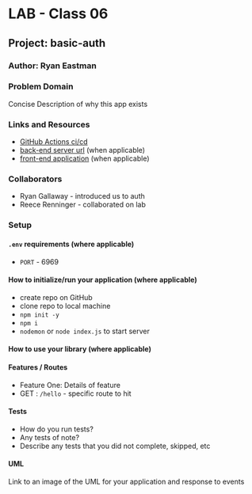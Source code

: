 # LAB - Class 06

## Project: basic-auth

### Author: Ryan Eastman

### Problem Domain  

Concise Description of why this app exists

### Links and Resources

- [GitHub Actions ci/cd](https://github.com/rkgallaway/server-deployment-practice-d51/actions) 
- [back-end server url](http://xyz.com) (when applicable)
- [front-end application](http://xyz.com) (when applicable)

### Collaborators

- Ryan Gallaway - introduced us to auth
- Reece Renninger - collaborated on lab

### Setup

#### `.env` requirements (where applicable)

- `PORT` - 6969

#### How to initialize/run your application (where applicable)

- create repo on GitHub
- clone repo to local machine
- `npm init -y`
- `npm i`
- `nodemon` or `node index.js` to start server

#### How to use your library (where applicable)

#### Features / Routes

- Feature One: Details of feature
- GET : `/hello` - specific route to hit

#### Tests

- How do you run tests?
- Any tests of note?
- Describe any tests that you did not complete, skipped, etc

#### UML

Link to an image of the UML for your application and response to events
